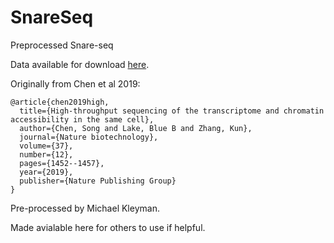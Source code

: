 # SnareSeq
Preprocessed Snare-seq

Data available for download [here](https://www.dropbox.com/sh/5s6lwec11i0gzpd/AAB9-UuEs6RoF7UrtTQIb_xVa?dl=0).

Originally from Chen et al 2019:
```
@article{chen2019high,
  title={High-throughput sequencing of the transcriptome and chromatin accessibility in the same cell},
  author={Chen, Song and Lake, Blue B and Zhang, Kun},
  journal={Nature biotechnology},
  volume={37},
  number={12},
  pages={1452--1457},
  year={2019},
  publisher={Nature Publishing Group}
}
```

Pre-processed by Michael Kleyman.

Made avialable here for others to use if helpful.
